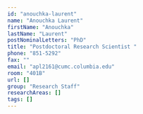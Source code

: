 ```yaml
---
id: "anouchka-laurent"
name: "Anouchka Laurent"
firstName: "Anouchka"
lastName: "Laurent"
postNominalLetters: "PhD"
title: "Postdoctoral Research Scientist "
phone: "851-5292"
fax: ""
email: "apl2161@cumc.columbia.edu"
room: "401B"
url: []
group: "Research Staff"
researchAreas: []
tags: []
---
```

